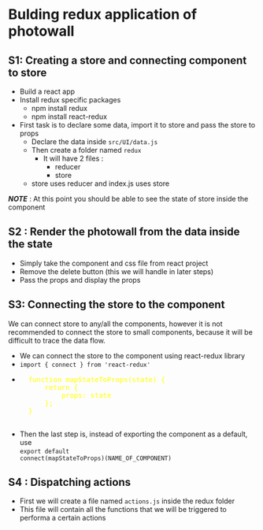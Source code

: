 # Bulding redux application of photowall

## S1: Creating a store and connecting component to store
- Build a react app
- Install redux specific packages
  - npm install redux
  - npm install react-redux
- First task is to declare some data, import it to store and pass the store to props
  - Declare the data inside <code>src/UI/data.js</code>
  - Then create a folder named ```redux```
    - It will have 2 files : 
      - reducer
      - store
  - store uses reducer and index.js uses store

**_NOTE_** : At this point you should be able to see the state of store inside the component

## S2 : Render the photowall from the data inside the state
- Simply take the component and css file from react project
- Remove the delete button (this we will handle in later steps)
- Pass the props and display the props  

## S3: Connecting the store to the component
We can connect store to any/all the components, however it is not recommended to connect the store to small components, because it will be difficult to trace the data flow.
- We can connect the store to the component using react-redux library
- <code>import { connect } from 'react-redux'</code>
- <pre style="color:yellow">
    function mapStateToProps(state) {
        return {
            props: state
        };
    }
    </pre>
- Then the last step is, instead of exporting the component as a default, use <br/><code>export default connect(mapStateToProps)(NAME_OF_COMPONENT)</code>

## S4 : Dispatching actions
- First we will create a file named ```actions.js``` inside the redux folder
- This file will contain all the functions that we will be triggered to performa a certain actions